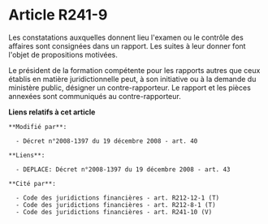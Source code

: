 # Article R241-9

Les constatations auxquelles donnent lieu l'examen ou le contrôle des affaires sont consignées dans un rapport. Les suites à
leur donner font l'objet de propositions motivées.

Le président de la formation compétente pour les rapports autres que ceux établis en matière juridictionnelle peut, à son
initiative ou à la demande du ministère public, désigner un contre-rapporteur. Le rapport et les pièces annexées sont
communiqués au contre-rapporteur.

**Liens relatifs à cet article**

	**Modifié par**:

	  - Décret n°2008-1397 du 19 décembre 2008 - art. 40

	**Liens**:

	  - DEPLACE: Décret n°2008-1397 du 19 décembre 2008 - art. 43

	**Cité par**:

	  - Code des juridictions financières - art. R212-12-1 (T)
	  - Code des juridictions financières - art. R212-8-1 (T)
	  - Code des juridictions financières - art. R241-10 (V)
